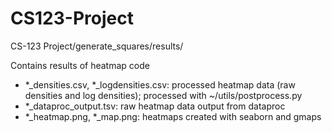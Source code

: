 # CS123-Project
CS-123 Project/generate_squares/results/

Contains results of heatmap code

- *_densities.csv, *_logdensities.csv: processed heatmap data (raw densities and log densities); processed with ~/utils/postprocess.py
- *_dataproc_output.tsv: raw heatmap data output from dataproc
- *_heatmap.png, *_map.png: heatmaps created with seaborn and gmaps 